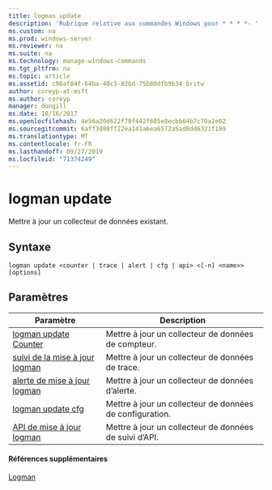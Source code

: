 ```yaml
---
title: logman update
description: 'Rubrique relative aux commandes Windows pour * * * *- '
ms.custom: na
ms.prod: windows-server
ms.reviewer: na
ms.suite: na
ms.technology: manage-windows-commands
ms.tgt_pltfrm: na
ms.topic: article
ms.assetid: c98af84f-64ba-40c3-826d-75b80dfb9b34 britw
author: coreyp-at-msft
ms.author: coreyp
manager: dongill
ms.date: 10/16/2017
ms.openlocfilehash: 4e56a20d622f70f442f605e8ecbb64b7c70a2e02
ms.sourcegitcommit: 6aff3d88ff22ea141a6ea6572a5ad8dd6321f199
ms.translationtype: MT
ms.contentlocale: fr-FR
ms.lasthandoff: 09/27/2019
ms.locfileid: "71374249"
---
```

# <a name="logman-update"></a>logman update



Mettre à jour un collecteur de données existant.

## <a name="syntax"></a>Syntaxe

```
logman update <counter | trace | alert | cfg | api> <[-n] <name>> [options]
```

## <a name="parameters"></a>Paramètres

|Paramètre|Description|
|---------|-----------|
|[logman update Counter](logman-update-counter.md)|Mettre à jour un collecteur de données de compteur.|
|[suivi de la mise à jour logman](logman-update-trace.md)|Mettre à jour un collecteur de données de trace.|
|[alerte de mise à jour logman](logman-update-alert.md)|Mettre à jour un collecteur de données d’alerte.|
|[logman update cfg](logman-update-cfg.md)|Mettre à jour un collecteur de données de configuration.|
|[API de mise à jour logman](logman-update-api.md)|Mettre à jour un collecteur de données de suivi d’API.|

#### <a name="additional-references"></a>Références supplémentaires

[Logman](logman.md)